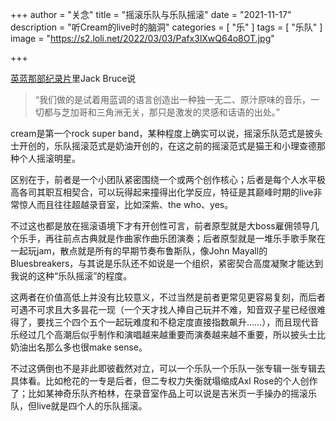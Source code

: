 +++
author = "关念"
title = "摇滚乐队与乐队摇滚"
date = "2021-11-17"
description = "听Cream的live时的脑洞"
categories = [
    "乐"
]
tags = [
    "乐队"
]
image = "https://s2.loli.net/2022/03/03/Pafx3lXwQ64o8OT.jpg"

+++

[英蓝那部纪录片](https://movie.douban.com/subject/5407094/)里Jack Bruce说

> “我们做的是试着用蓝调的语言创造出一种独一无二、原汁原味的音乐，一切都与芝加哥和三角洲无关，那只是激发的灵感和话语的出处。”

cream是第一个rock super band，某种程度上确实可以说，摇滚乐队范式是披头士开创的，乐队摇滚范式是奶油开创的，在这之前的摇滚范式是猫王和小理查德那种个人摇滚明星。

区别在于，前者是一个小团队紧密围绕一个或两个创作核心；后者是每个人水平极高各司其职互相契合，可以玩得起来撞得出化学反应，特征是其巅峰时期的live非常惊人而且往往超越录音室，比如深紫、the who、yes。

不过这也都是放在摇滚语境下才有开创性可言，前者原型就是大boss雇佣领导几个乐手，再往前点古典就是作曲家作曲乐团演奏；后者原型就是一堆乐手歌手聚在一起玩jam，散点就是所有的早期节奏布鲁斯队，像John Mayall的Bluesbreakers，与其说是乐队还不如说是一个组织，紧密契合高度凝聚才能达到我说的这种“乐队摇滚”的程度。

这两者在价值高低上并没有比较意义，不过当然是前者更常见更容易复刻，而后者可遇不可求且大多昙花一现（一个天才找人捧自己玩并不难，知音双子星已经很难得了，要找三个四个五个一起玩难度和不稳定度直接指数飙升……），而且现代音乐经过几个高潮后似乎制作和演唱越来越重要而演奏越来越不重要，所以披头士比奶油出名那么多也很make sense。

不过这俩倒也不是非此即彼截然对立，可以一个乐队一个乐队一张专辑一张专辑去具体看。比如枪花的一专是后者，但二专权力失衡就塌缩成Axl Rose的个人创作了；比如某神奇乐队齐柏林，在录音室作品上可以说是吉米页一手操办的摇滚乐队，但live就是四个人的乐队摇滚。

